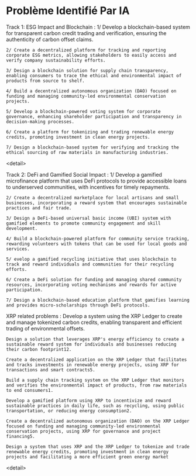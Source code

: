 # Problème Identifié Par IA
<summary>Track 1: ESG Impact and Blockchain :<summary\> 
<detail>
    1/ Develop a blockchain-based system for transparent carbon credit trading  and verification, ensuring the authenticity of carbon offset claims.

    2/ Create a decentralized platform for tracking and reporting corporate ESG metrics, allowing stakeholders to easily access and verify company sustainability efforts.

    3/ Design a blockchain solution for supply chain transparency, enabling consumers to trace the ethical and environmental impact of products from source to shelf.

    4/ Build a decentralized autonomous organization (DAO) focused on funding and managing community-led environmental conservation projects.

    5/ Develop a blockchain-powered voting system for corporate governance, enhancing shareholder participation and transparency in decision-making processes.

    6/ Create a platform for tokenizing and trading renewable energy credits, promoting investment in clean energy projects.

    7/ Design a blockchain-based system for verifying and tracking the ethical sourcing of raw materials in manufacturing industries.
<detail\>

<summary>Track 2: DeFi and Gamified Social Impact :<summary\>
<detail>
    1/ Develop a gamified microfinance platform that uses DeFi protocols to provide accessible loans to underserved communities, with incentives for timely repayments.

    2/ Create a decentralized marketplace for local artisans and small businesses, incorporating a reward system that encourages sustainable practices and fair trade.

    3/ Design a DeFi-based universal basic income (UBI) system with gamified elements to promote community engagement and skill development.

    4/ Build a blockchain-powered platform for community service tracking, rewarding volunteers with tokens that can be used for local goods and services.

    5/ evelop a gamified recycling initiative that uses blockchain to track and reward individuals and communities for their recycling efforts.

    6/ Create a DeFi solution for funding and managing shared community resources, incorporating voting mechanisms and rewards for active participation.

    7/ Design a blockchain-based education platform that gamifies learning and provides micro-scholarships through DeFi protocols.
<detail/>


<summary>XRP related problems : <summary\>
<detail>
    Develop a system using the XRP Ledger to create and manage tokenized carbon credits, enabling transparent and efficient trading of environmental offsets.

    Design a solution that leverages XRP's energy efficiency to create a sustainable reward system for individuals and businesses reducing their carbon footprint12.

    Create a decentralized application on the XRP Ledger that facilitates and tracks investments in renewable energy projects, using XRP for transactions and smart contracts5.

    Build a supply chain tracking system on the XRP Ledger that monitors and verifies the environmental impact of products, from raw materials to end consumers1.

    Develop a gamified platform using XRP to incentivize and reward sustainable practices in daily life, such as recycling, using public transportation, or reducing energy consumption2.

    Create a decentralized autonomous organization (DAO) on the XRP Ledger focused on funding and managing community-led environmental conservation projects, using XRP for governance and project financing5.

    Design a system that uses XRP and the XRP Ledger to tokenize and trade renewable energy credits, promoting investment in clean energy projects and facilitating a more efficient green energy market
<detail\>